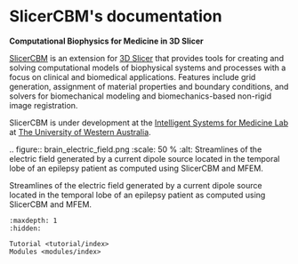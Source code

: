 # SlicerCBM's documentation

**Computational Biophysics for Medicine in 3D Slicer**

[SlicerCBM](https://github.com/SlicerCBM/SlicerCBM) is an extension for [3D Slicer](http://slicer.org) that provides tools for creating and solving computational models of biophysical systems and processes with a focus on clinical and biomedical applications. Features include grid generation, assignment of material properties and boundary conditions, and solvers for biomechanical modeling and biomechanics-based non-rigid image registration.

SlicerCBM is under development at the [Intelligent Systems for Medicine Lab](https://isml.ecm.uwa.edu.au)
at [The University of Western Australia](https://www.uwa.edu.au).

.. figure:: brain_electric_field.png
   :scale: 50 %
   :alt: Streamlines of the electric field generated by a current dipole source located in the temporal lobe of an epilepsy patient as computed using SlicerCBM and MFEM.

   Streamlines of the electric field generated by a current dipole source located in the temporal lobe of an epilepsy patient as computed using SlicerCBM and MFEM.

```{toctree}
:maxdepth: 1
:hidden:

Tutorial <tutorial/index>
Modules <modules/index>

```
